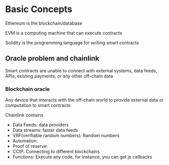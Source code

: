 # Basic Concepts

Ethereum is the blockchain/database

EVM is a computing machine that can execute contracts

Solidity is the programming language for writing smart contracts

## Oracle problem and chainlink

Smart contracts are unable to connect with external systems, data feeds, APIs, existing payments, or any other off-chain data

### Blockchain oracle

Any device that interacts with the off-chain world to provide external data or computation to smart contracts

Chainlink contains

- Data Feeds: data providers
- Data streams: faster data feeds
- VRF(verifiable random numbers): Random numbers
- Automation: 
- Proof of reserve: 
- CCIP: Connecting to different blockchains
- Functions: Execute any code, for instance, you can get js callbacks
